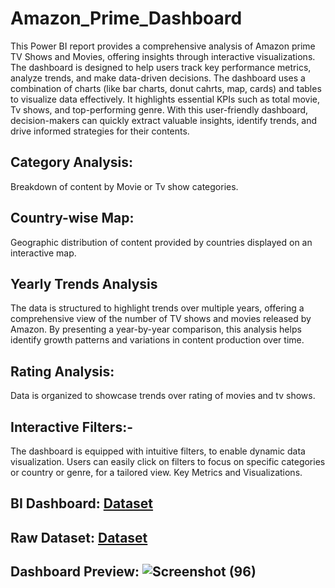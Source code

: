 # Amazon_Prime_Dashboard
This Power BI report provides a comprehensive analysis of Amazon prime TV Shows and Movies, offering insights through interactive visualizations. The dashboard is designed to help users track key performance metrics, analyze trends, and make data-driven decisions.
The dashboard uses a combination of charts (like bar charts, donut cahrts, map, cards) and tables to visualize data effectively. It highlights essential KPIs such as total movie, Tv shows, and top-performing genre. With this user-friendly dashboard, decision-makers can quickly extract valuable insights, identify trends, and drive informed strategies for their contents.

## Category Analysis:
Breakdown of content by Movie or Tv show categories.
## Country-wise  Map:
Geographic distribution of content provided by countries displayed on an interactive map.
## Yearly Trends Analysis
The data is structured to highlight trends over multiple years, offering a comprehensive view of the number of TV shows and movies released by Amazon. By presenting a year-by-year comparison, this analysis helps identify growth patterns and variations in content production over time.
## Rating Analysis:
Data is organized to showcase trends over rating of movies and tv shows.
## Interactive Filters:-
The dashboard is equipped with intuitive filters, to enable dynamic data visualization. Users can easily click on filters to focus on specific categories or country or genre, for a tailored view. Key Metrics and Visualizations.

## BI Dashboard: <a href= "https://github.com/Kailash-chowdhury/Amazon_Prime_Dashboard/blob/main/Amazon%20Dashboard%20Power%20BI.pbix">Dataset</a>
## Raw Dataset: <a href= "https://github.com/Kailash-chowdhury/Amazon_Prime_Dashboard/blob/main/amazon_prime_titles.csv">Dataset</a>
## Dashboard Preview: ![Screenshot (96)](https://github.com/user-attachments/assets/3b2ac236-abe4-4f46-8c57-218c0cd556c1)
